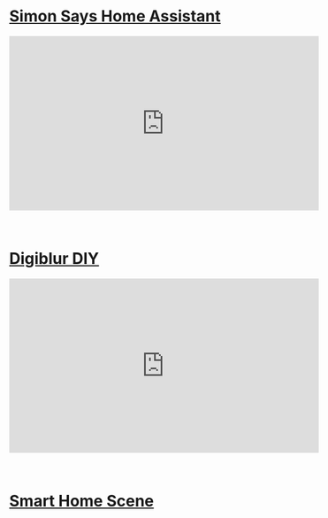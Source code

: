 # [Simon Says Home Assistant](https://youtu.be/95etWGwEJPE?si=gdLCXFiWmuj2JUjD)

<div class="cms-embed"><iframe width="560" height="315" src="https://www.youtube.com/embed/95etWGwEJPE?si=pPIVTEjR4fy9klvo" title="YouTube video player" frameborder="0" allow="accelerometer; autoplay; clipboard-write; encrypted-media; gyroscope; picture-in-picture; web-share" referrerpolicy="strict-origin-when-cross-origin" allowfullscreen=""></iframe></div>

&nbsp;

# [Digiblur DIY](https://youtu.be/HhyBVV27sqM?si=klFlZ5TAtmob88ti)

<div class="cms-embed"><iframe width="560" height="315" src="https://www.youtube.com/embed/HhyBVV27sqM?si=klFlZ5TAtmob88ti" title="YouTube video player" frameborder="0" allow="accelerometer; autoplay; clipboard-write; encrypted-media; gyroscope; picture-in-picture; web-share" referrerpolicy="strict-origin-when-cross-origin" allowfullscreen=""></iframe></div>

&nbsp;

# [Smart Home Scene](https://smarthomescene.com/reviews/apollo-temp-1-probe-temperature-sensor-review/)